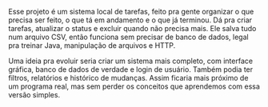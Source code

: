 
Esse projeto é um sistema local de tarefas, feito pra gente organizar o que precisa ser feito, o que tá em andamento e o que já terminou. 
Dá pra criar tarefas, atualizar o status e excluir quando não precisa mais. 
Ele salva tudo num arquivo CSV, então funciona sem precisar de banco de dados, legal pra treinar Java, manipulação de arquivos e HTTP.

Uma ideia pra evoluir seria criar um sistema mais completo, com interface gráfica, banco de dados de verdade e login de usuário. 
Também podia ter filtros, relatórios e histórico de mudanças. 
Assim ficaria mais próximo de um programa real, mas sem perder os conceitos que aprendemos com essa versão simples.
